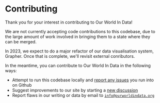 # Contributing

Thank you for your interest in contributing to Our World In Data!

We are not currently accepting code contributions to this codebase, due to the large amount of work involved in bringing them to a state where they can be merged.

In 2023, we expect to do a major refactor of our data visualisation system, Grapher. Once that is complete, we'll revisit external conributors.

In the meantime, you can contribute to Our World In Data in the following ways:

- Attempt to run this codebase locally and [report any issues](https://github.com/owid-grapher/issues) you run into on Github
- Suggest improvements to our site by starting a [new discussion](https://github.com/owid/owid-grapher/discussions/new/choose)
- Report flaws in our writing or data by email to [`info@ourworldindata.org`](mailto:info@ourworldindata.org)
